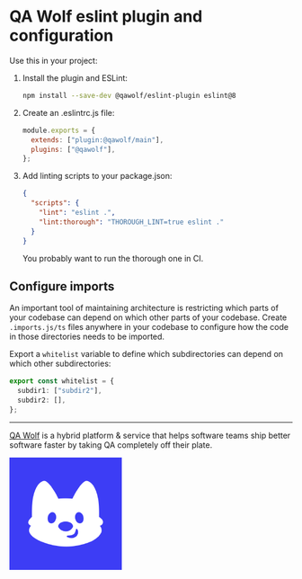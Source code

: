 # QA Wolf eslint plugin and configuration

Use this in your project:

1. Install the plugin and ESLint:

   ```sh
   npm install --save-dev @qawolf/eslint-plugin eslint@8
   ```

2. Create an .eslintrc.js file:

   ```js
   module.exports = {
     extends: ["plugin:@qawolf/main"],
     plugins: ["@qawolf"],
   };
   ```

3. Add linting scripts to your package.json:

   ```json
   {
     "scripts": {
       "lint": "eslint .",
       "lint:thorough": "THOROUGH_LINT=true eslint ."
     }
   }
   ```

   You probably want to run the thorough one in CI.

## Configure imports

An important tool of maintaining architecture is restricting which parts of your codebase can depend on which other parts of your codebase. Create `.imports.js/ts` files anywhere in your codebase to configure how the code in those directories needs to be imported.

Export a `whitelist` variable to define which subdirectories can depend on which other subdirectories:

```ts
export const whitelist = {
  subdir1: ["subdir2"],
  subdir2: [],
};
```

---

[QA Wolf](https://www.qawolf.com/) is a hybrid platform & service that helps software teams ship better software faster by taking QA completely off their plate.

![QA Wolf logo](./docs/qawolf.png)
